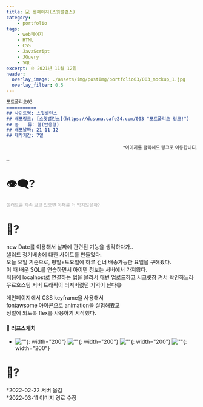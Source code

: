 ```yaml
---
title: 💻 웹페이지(스윗밸런스)
category: 
    - portfolio
tags: 
    - web페이지
    - HTML
    - CSS
    - JavaScript
    - JQuery
    - SQL
excerpt: ⏱ 2021년 11월 12일
header:
  overlay_image: ./assets/img/postImg/portfolio03/003_mockup_1.jpg
  overlay_filter: 0.5
---
```

```markdown
포트폴리오03
===========
## 사이트명: 스윗밸런스
## 배포링크: [스윗밸런스](https://dusuna.cafe24.com/003 "포트폴리오 링크!")
## 종　　류: 웹(반응형)
## 배포날짜: 21-11-12
## 제작기간: 7일
```
<p style="font-size: 12px; text-align: right;">
    *이미지를 클릭해도 링크로 이동합니다.
</p>
<div class="imgBox">
    <a href="https://dusuna.cafe24.com/003/">
        <img src="https://dusunax.github.io/git_blog/assets/img/postImg/portfolio03/003_mockup_1.jpg" alt="">
    </a>
    <a href="https://dusuna.cafe24.com/003/">
        <img src="https://dusunax.github.io/git_blog/assets/img/postImg/portfolio03/003_mockup_2.jpg" alt="">
    </a>
    <a href="https://dusuna.cafe24.com/003/">
        <img src="https://dusunax.github.io/git_blog/assets/img/postImg/portfolio03/003_mockup_3.jpg" alt="">
    </a>
</div>

# 👁‍🗨?
<span style="font-size: 12px; color: #aaa">샐러드를 계속 보고 있으면 야채를 더 먹지않을까?<span>

# 💬?  
new Date를 이용해서 날짜에 관련된 기능을 생각하다가..  
샐러드 정기배송에 대한 사이트를 만들었다.  
오늘 요일 기준으로, 평일+토요일에 하루 건너 배송가능한 요일을 구해봤다.  
이 때 배운 SQL를 연습하면서 아이템 정보는 서버에서 가져왔다.  
처음에 localhost로 연결하는 법을 몰라서 매번 업로드하고 시크릿창 켜서 확인하느라  
무료호스팅 서버 트래픽이 터져버렸던 기억이 난다😅  

메인페이지에서 CSS keyframe을 사용해서  
fontawsome 아이콘으로 animation을 실험해봤고  
정렬에 되도록 flex를 사용하기 시작했다. 

#### 📜 러프스케치 
- ![""](https://dusunax.github.io/git_blog/assets/img/postImg/portfolio03/003_sketch_1.jpg){: width="200"}
![""](https://dusunax.github.io/git_blog/assets/img/postImg/portfolio03/003_sketch_2.jpg){: width="200"}
![""](https://dusunax.github.io/git_blog/assets/img/postImg/portfolio03/003_sketch_3.jpg){: width="200"}
![""](https://dusunax.github.io/git_blog/assets/img/postImg/portfolio03/003_sketch_4.jpg){: width="200"}



# 💭?

*2022-02-22 서버 옮김  
*2022-03-11 이미지 경로 수정

